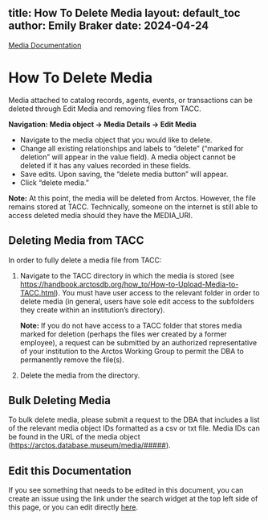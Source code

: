 title: How To Delete Media
layout: default_toc
author: Emily Braker
date: 2024-04-24
---

[Media Documentation](https://handbook.arctosdb.org/documentation/media.html)

# How To Delete Media

Media attached to catalog records, agents, events, or transactions can be deleted through Edit Media and removing files from TACC.

**Navigation: Media object -> Media Details -> Edit Media**

* Navigate to the media object that you would like to delete.
* Change all existing relationships and labels to “delete” (“marked for deletion” will appear in the value field). A media object cannot be deleted if it has any values recorded in these fields.
* Save edits. Upon saving, the “delete media button” will appear.
* Click “delete media.”

**Note:** At this point, the media will be deleted from Arctos. However, the file remains stored at TACC. Technically, someone on the internet is still able to access deleted media should they have the MEDIA_URI. 

## Deleting Media from TACC

In order to fully delete a media file from TACC:
1.	Navigate to the TACC directory in which the media is stored (see https://handbook.arctosdb.org/how_to/How-to-Upload-Media-to-TACC.html). You must have user access to the relevant folder in order to delete media (in general, users have sole edit access to the subfolders they create within an institution’s directory).

    **Note:** If you do not have access to a TACC folder that stores media marked for deletion (perhaps the files wer created by a former employee), a request can be submitted by an authorized representative of your institution to the Arctos Working Group to permit the DBA to permanently remove the file(s).

2.	Delete the media from the directory.

## Bulk Deleting Media
To bulk delete media, please submit a request to the DBA that includes a list of the relevant media object IDs formatted as a csv or txt file. Media IDs can be found in the URL of the media object (https://arctos.database.museum/media/#####).

## Edit this Documentation

If you see something that needs to be edited in this document, you can create an issue using the link under the search widget at the top left side of this page, or you can edit directly <a href="https://github.com/ArctosDB/documentation-wiki/edit/gh-pages/_how_to/How-To-Delete-Media.markdown" target="_blank">here</a>.
